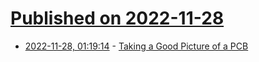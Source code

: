 # [Published on 2022-11-28](index.md)

* [2022-11-28, 01:19:14](https://news.ycombinator.com/item?id=33768774) - [Taking a Good Picture of a PCB](https://blog.brixit.nl/taking-a-good-picture-from-a-pcb/)
